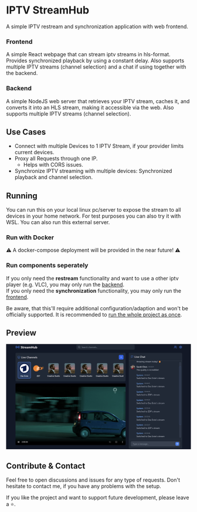# IPTV StreamHub

A simple IPTV restream and synchronization application with web frontend.

### Frontend
A simple React webpage that can stream iptv streams in hls-format. Provides synchronized playback by using a constant delay. Also supports multiple IPTV streams (channel selection) and a chat if using together with the backend.

### Backend
A simple NodeJS web server that retrieves your IPTV stream, caches it, and converts it into an HLS stream, making it accessible via the web. Also supports multiple IPTV streams (channel selection).

## Use Cases
- Connect with multiple Devices to 1 IPTV Stream, if your provider limits current devices.
- Proxy all Requests through one IP.
  - Helps with CORS issues.
- Synchronize IPTV streaming with multiple devices: Synchronized playback and channel selection.

## Running
You can run this on your local linux pc/server to expose the stream to all devices in your home network. For test purposes you can also try it with WSL. You can also run this external server.

### Run with Docker

⚠️ A docker-compose deployment will be provided in the near future! ⚠️


### Run components seperately

If you only need the **restream** functionality and want to use a other iptv player (e.g. VLC), you may only run the [backend](/backend/README.md).
<br>
If you only need the **synchronization** functionality, you may only run the [frontend](/frontend/README.md).


Be aware, that this'll require additional configuration/adaption and won't be officially supported. It is recommended to [run the whole project as once](#run-with-docker).

## Preview
![Frontend Preview](/frontend/ressources/frontend-preview.png)

## Contribute & Contact
Feel free to open discussions and issues for any type of requests. Don't hesitate to contact me, if you have any problems with the setup.


If you like the project and want to support future development, please leave a ⭐.